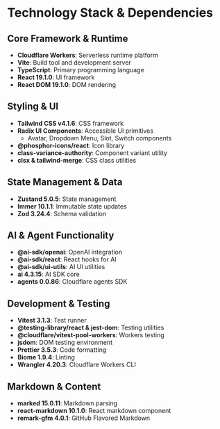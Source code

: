 # Technology Stack & Dependencies

## Core Framework & Runtime

- **Cloudflare Workers**: Serverless runtime platform
- **Vite**: Build tool and development server
- **TypeScript**: Primary programming language
- **React 19.1.0**: UI framework
- **React DOM 19.1.0**: DOM rendering

## Styling & UI

- **Tailwind CSS v4.1.6**: CSS framework
- **Radix UI Components**: Accessible UI primitives
  - Avatar, Dropdown Menu, Slot, Switch components
- **@phosphor-icons/react**: Icon library
- **class-variance-authority**: Component variant utility
- **clsx & tailwind-merge**: CSS class utilities

## State Management & Data

- **Zustand 5.0.5**: State management
- **Immer 10.1.1**: Immutable state updates
- **Zod 3.24.4**: Schema validation

## AI & Agent Functionality

- **@ai-sdk/openai**: OpenAI integration
- **@ai-sdk/react**: React hooks for AI
- **@ai-sdk/ui-utils**: AI UI utilities
- **ai 4.3.15**: AI SDK core
- **agents 0.0.86**: Cloudflare agents SDK

## Development & Testing

- **Vitest 3.1.3**: Test runner
- **@testing-library/react & jest-dom**: Testing utilities
- **@cloudflare/vitest-pool-workers**: Workers testing
- **jsdom**: DOM testing environment
- **Prettier 3.5.3**: Code formatting
- **Biome 1.9.4**: Linting
- **Wrangler 4.20.3**: Cloudflare Workers CLI

## Markdown & Content

- **marked 15.0.11**: Markdown parsing
- **react-markdown 10.1.0**: React markdown component
- **remark-gfm 4.0.1**: GitHub Flavored Markdown
